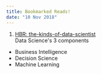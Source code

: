 ```yaml
---
title: Bookmarked Reads!
date: "10 Nov 2018"
---
```


1. [HBR: the-kinds-of-data-scientist](https://hbr.org/2018/11/the-kinds-of-data-scientist)  
Data Science's 3 components
* Business Intelligence
* Decision Science
* Machine Learning

